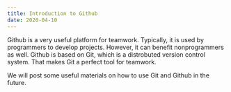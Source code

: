```yaml
---
title: Introduction to Github
date: 2020-04-10
---
```


Github is a very useful platform for teamwork. Typically, it is used by programmers to develop projects. However, it can benefit nonprogrammers as well. Github is based on Git, which is a distrobuted version control system. That makes Git a perfect tool for teamwork.

We will post some useful materials on how to use Git and Github in the future.